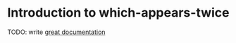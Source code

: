 # Introduction to which-appears-twice

TODO: write [great documentation](http://jacobian.org/writing/what-to-write/)
